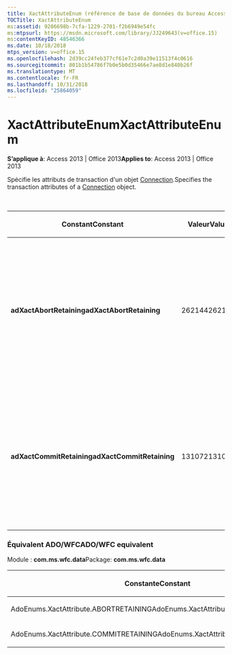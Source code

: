 ```yaml
---
title: XactAttributeEnum (référence de base de données du bureau Access)
TOCTitle: XactAttributeEnum
ms:assetid: 9206698b-7cfa-1229-2701-f2b6949e54fc
ms:mtpsurl: https://msdn.microsoft.com/library/JJ249643(v=office.15)
ms:contentKeyID: 48546366
ms.date: 10/18/2018
mtps_version: v=office.15
ms.openlocfilehash: 2d39cc24feb377cf61e7c2d0a39e11513f4c0616
ms.sourcegitcommit: 801b1b54786f7b0e5b0d35466e7ae8d1e840b26f
ms.translationtype: MT
ms.contentlocale: fr-FR
ms.lasthandoff: 10/31/2018
ms.locfileid: "25864059"
---
```

# <a name="xactattributeenum"></a><span data-ttu-id="04bab-102">XactAttributeEnum</span><span class="sxs-lookup"><span data-stu-id="04bab-102">XactAttributeEnum</span></span>

<span data-ttu-id="04bab-103">**S’applique à**: Access 2013 | Office 2013</span><span class="sxs-lookup"><span data-stu-id="04bab-103">**Applies to**: Access 2013 | Office 2013</span></span>

<span data-ttu-id="04bab-104">Spécifie les attributs de transaction d'un objet [Connection](connection-object-ado.md).</span><span class="sxs-lookup"><span data-stu-id="04bab-104">Specifies the transaction attributes of a [Connection](connection-object-ado.md) object.</span></span>

<br/>

<table>
<colgroup>
<col style="width: 33%" />
<col style="width: 33%" />
<col style="width: 33%" />
</colgroup>
<thead>
<tr class="header">
<th><p><span data-ttu-id="04bab-105">Constant</span><span class="sxs-lookup"><span data-stu-id="04bab-105">Constant</span></span></p></th>
<th><p><span data-ttu-id="04bab-106">Valeur</span><span class="sxs-lookup"><span data-stu-id="04bab-106">Value</span></span></p></th>
<th><p><span data-ttu-id="04bab-107">Description</span><span class="sxs-lookup"><span data-stu-id="04bab-107">Description</span></span></p></th>
</tr>
</thead>
<tbody>
<tr class="odd">
<td><p><span data-ttu-id="04bab-108"><strong>adXactAbortRetaining</strong></span><span class="sxs-lookup"><span data-stu-id="04bab-108"><strong>adXactAbortRetaining</strong></span></span></p></td>
<td><p><span data-ttu-id="04bab-109">262144</span><span class="sxs-lookup"><span data-stu-id="04bab-109">262144</span></span></p></td>
<td><p><span data-ttu-id="04bab-110">Effectue des adandons de conservation ; Autrement dit, appel de <a href="begintrans-committrans-and-rollbacktrans-methods-ado.md">RollbackTrans</a> lance automatiquement une nouvelle transaction.</span><span class="sxs-lookup"><span data-stu-id="04bab-110">Performs retaining aborts; that is, calling <a href="begintrans-committrans-and-rollbacktrans-methods-ado.md">RollbackTrans</a> automatically starts a new transaction.</span></span> <span data-ttu-id="04bab-111">Tous les fournisseurs prennent en charge ce.</span><span class="sxs-lookup"><span data-stu-id="04bab-111">Not all providers support this.</span></span></p></td>
</tr>
<tr class="even">
<td><p><span data-ttu-id="04bab-112"><strong>adXactCommitRetaining</strong></span><span class="sxs-lookup"><span data-stu-id="04bab-112"><strong>adXactCommitRetaining</strong></span></span></p></td>
<td><p><span data-ttu-id="04bab-113">131072</span><span class="sxs-lookup"><span data-stu-id="04bab-113">131072</span></span></p></td>
<td><p><span data-ttu-id="04bab-114">Effectue des validations de conservation ; Autrement dit, appel de <a href="begintrans-committrans-and-rollbacktrans-methods-ado.md">CommitTrans</a> lance automatiquement une nouvelle transaction.</span><span class="sxs-lookup"><span data-stu-id="04bab-114">Performs retaining commits; that is, calling <a href="begintrans-committrans-and-rollbacktrans-methods-ado.md">CommitTrans</a> automatically starts a new transaction.</span></span> <span data-ttu-id="04bab-115">Tous les fournisseurs prennent en charge ce.</span><span class="sxs-lookup"><span data-stu-id="04bab-115">Not all providers support this.</span></span></p></td>
</tr>
</tbody>
</table>


### <a name="adowfc-equivalent"></a><span data-ttu-id="04bab-116">Équivalent ADO/WFC</span><span class="sxs-lookup"><span data-stu-id="04bab-116">ADO/WFC equivalent</span></span>

<span data-ttu-id="04bab-117">Module : **com.ms.wfc.data**</span><span class="sxs-lookup"><span data-stu-id="04bab-117">Package: **com.ms.wfc.data**</span></span>

<table>
<colgroup>
<col style="width: 100%" />
</colgroup>
<thead>
<tr class="header">
<th><p><span data-ttu-id="04bab-118">Constante</span><span class="sxs-lookup"><span data-stu-id="04bab-118">Constant</span></span></p></th>
</tr>
</thead>
<tbody>
<tr class="odd">
<td><p><span data-ttu-id="04bab-119">AdoEnums.XactAttribute.ABORTRETAINING</span><span class="sxs-lookup"><span data-stu-id="04bab-119">AdoEnums.XactAttribute.ABORTRETAINING</span></span></p></td>
</tr>
<tr class="even">
<td><p><span data-ttu-id="04bab-120">AdoEnums.XactAttribute.COMMITRETAINING</span><span class="sxs-lookup"><span data-stu-id="04bab-120">AdoEnums.XactAttribute.COMMITRETAINING</span></span></p></td>
</tr>
</tbody>
</table>

